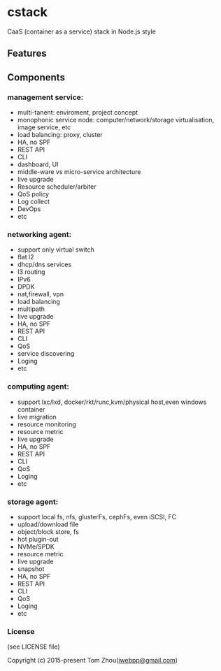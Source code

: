 # cstack
CaaS (container as a service) stack in Node.js style

## Features


## Components

### management service:
- multi-tanent: enviroment, project concept
- monophonic service node: computer/network/storage virtualisation, image service, etc
- load balancing: proxy, cluster
- HA, no SPF
- REST API
- CLI
- dashboard, UI
- middle-ware vs micro-service architecture 
- live upgrade
- Resource scheduler/arbiter
- QoS policy
- Log collect
- DevOps
- etc

### networking agent: 
- support only virtual switch
- flat l2
- dhcp/dns services
- l3 routing
- IPv6
- DPDK
- nat,firewall, vpn
- load balancing
- multipath
- live upgrade
- HA, no SPF
- REST API
- CLI
- QoS
- service discovering
- Loging
- etc

### computing agent: 
- support lxc/lxd, docker/rkt/runc,kvm/physical host,even windows container
- live migration
- resource monitoring
- resource metric
- live upgrade
- HA, no SPF
- REST API
- CLI
- QoS
- Loging
- etc

### storage agent:
- support local fs, nfs, glusterFs, cephFs, even iSCSI, FC
- upload/download file
- object/block store, fs
- hot plugin-out
- NVMe/SPDK
- resource metric
- live upgrade
- snapshot
- HA, no SPF
- REST API
- CLI
- QoS
- Loging
- etc


### License

(see LICENSE file)

Copyright (c) 2015-present Tom Zhou(iwebpp@gmail.com)


